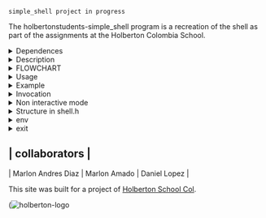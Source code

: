`simple_shell project in progress`

The holbertonstudents-simple_shell program is a recreation of the shell as part of the assignments at the Holberton Colombia School.

<details><summary> Dependences </summary>

<p>

<h2>Dependences</h2>

simple_shell was coded on Ubuntu 22.04 LTS machine, using the C programming language. Test wer compiled using gcc compiler [ gcc (Ubuntu 11.2.0-19ubuntu1) 11.2.0 ]

</p>

</details>

<details><summary> Description </summary>

<p>
<h2> Description </h2>

Description

- holbertonschool-simple_shell is an exercise from Holberton School Colombia to C18. The objective is to make a utility that replicates the functioning of the shell

</p>

</details>

<details><summary> FLOWCHART </summary>

<p>
<h2> FLOWCHART </h2>

(![164135193-62dd3e0d-c257-45d5-952e-1c02f8be8d8f](https://github.com/m1994d/holbertonschool-simple_shell/blob/main/images/Flow_chart_shell.png)

</p>

</details>

<details><summary>Usage</summary>

<p>
<h2> USAGE </h2>

To use the simple_shell, compile all .c files in the repository. 

`gcc -Wall -Werror -Wextra -pedantic -std=gnu89 *.c -o hsh`

Then execute the resulting file,for following explanations, the executable file will be referred as hsh. 

`./hsh`

The simple_shellis capable of execute any executable file, , if it can be located at any directory of the PATH environment variable `for instance ls, pwd`.

</p>

</details>

<details><summary> Example </summary>

<p>
<h2> Example </h2>

When the hsh executable file is run, the hsh prompt will be shown. For this version, prompt is just ($). So, you'll see a screen like the following.

`$`

The prompt is shown until you enter a command. Let's suppose that you're working on a directory with the files `Hello`, `World` and `Hello_world.c`. When you type `ls`, your screen will look like the following

```
($)ls
Hello  World  Hello_world.c
($)
```

</p>

</details>

<details><summary> Invocation</summary>

<p>
<h2> Invocation </h2>

After compile all .c located in this repository you can call the created shell using:

`./hsh`
</p>

</details>

<details><summary>Non interactive mode</summary>

<p>
<h2> Non interactive mode </h2>

```
$:~/holbertonschool-simple_shell$ echo "ls" | ./hsh
AUTHORS   OFunctions.c  builtin.c          getPath.c  ls      man_simple_shell  shell.h
Makefile  README.md     functions_shell.c  hsh        main.c  no_builtin.c      shell_cmd.c
```
</p>

</details>

<details><summary>Structure in shell.h </summary>

<p>
<h2> Structure in shell.h </h2>

```
/**
 * struct SLL - structure to manage the shell
 * @flags: arguments
 * @Command: parameter command
 * @num_flags: number of arguments
 */
typedef struct SLL
{
	char *Command;
	char **flags;
	int num_flags;
} sll_t;

```
</p>

</details>

<details><summary> env </summary>

<p>
<h2> env </h2>

Prints the current environment

```
$ env
SHELL=/bin/bash
WSL_DISTRO_NAME=Ubuntu-22.04
NAME=MARLON2994
PWD=/home/marlondiaz/holbertonschool-simple_shell
LOGNAME=marlondiaz
HOME=/home/marlondiaz
LANG=C.UTF-8
LS_COLORS=rs=0:di=01;34:ln=01;36:mh=00:pi=40;33:so=01;35:do=01;35:bd=40;33;01:cd=40;33;01:or=40;31;01:mi=00:su=37;41:sg=30;43:ca=30;41:tw=30;42:ow=34;42:st=37;44:ex=01;32:*.tar=01;31:*.tgz=01;31:*.arc=01;31:*.arj=01;31:*.taz=01;31:*.lha=01;31:*.lz4=01;31:*.lzh=01;31:*.lzma=01;31:*.tlz=01;31:*.txz=01;31:*.tzo=01;31:*.t7z=01;31:*.zip=01;31:*.z=01;31:*.dz=01;31:*.gz=01;31:*.lrz=01;31:*.lz=01;31:*.lzo=01;31:*.xz=01;31:*.zst=01;31:*.tzst=01;31:*.bz2=01;31:*.bz=01;31:*.tbz=01;31:*.tbz2=01;31:*.tz=01;31:*.deb=01;31:*.rpm=01;31:*.jar=01;31:*.war=01;31:*.ear=01;31:*.sar=01;31:*.rar=01;31:*.alz=01;31:*.ace=01;31:*.zoo=01;31:*.cpio=01;31:*.7z=01;31:*.rz=01;31:*.cab=01;31:*.wim=01;31:*.swm=01;31:*.dwm=01;31:*.esd=01;31:*.jpg=01;35:*.jpeg=01;35:*.mjpg=01;35:*.mjpeg=01;35:*.gif=01;35:*.bmp=01;35:*.pbm=01;35:*.pgm=01;35:*.ppm=01;35:*.tga=01;35:*.xbm=01;35:*.xpm=01;35:*.tif=01;35:*.tiff=01;35:*.png=01;35:*.svg=01;35:*.svgz=01;35:*.mng=01;35:*.pcx=01;35:*.mov=01;35:*.mpg=01;35:*.mpeg=01;35:*.m2v=01;35:*.mkv=01;35:*.webm=01;35:*.webp=01;35:*.ogm=01;35:*.mp4=01;35:*.m4v=01;35:*.mp4v=01;35:*.vob=01;35:*.qt=01;35:*.nuv=01;35:*.wmv=01;35:*.asf=01;35:*.rm=01;35:*.rmvb=01;35:*.flc=01;35:*.avi=01;35:*.fli=01;35:*.flv=01;35:*.gl=01;35:*.dl=01;35:*.xcf=01;35:*.xwd=01;35:*.yuv=01;35:*.cgm=01;35:*.emf=01;35:*.ogv=01;35:*.ogx=01;35:*.aac=00;36:*.au=00;36:*.flac=00;36:*.m4a=00;36:*.mid=00;36:*.midi=00;36:*.mka=00;36:*.mp3=00;36:*.mpc=00;36:*.ogg=00;36:*.ra=00;36:*.wav=00;36:*.oga=00;36:*.opus=00;36:*.spx=00;36:*.xspf=00;36:
LESSCLOSE=/usr/bin/lesspipe %s %s
TERM=xterm-256color
LESSOPEN=| /usr/bin/lesspipe %s
USER=marlondiaz
SHLVL=1
WSLENV=
XDG_DATA_DIRS=/usr/local/share:/usr/share:/var/lib/snapd/desktop
PATH=/usr/local/sbin:/usr/local/bin:/usr/sbin:/usr/bin:/sbin:/bin:/usr/games:/usr/local/games:/mnt/c/Program Files/WindowsApps/CanonicalGroupLimited.Ubuntu22.04LTS_2204.1.22.0_x64__79rhkp1fndgsc:/mnt/c/Windows/system32:/mnt/c/Windows:/mnt/c/Windows/System32/Wbem:/mnt/c/Windows/System32/WindowsPowerShell/v1.0/:/mnt/c/Windows/System32/OpenSSH/:/mnt/c/Program Files/Docker/Docker/resources/bin:/mnt/c/ProgramData/DockerDesktop/version-bin:/mnt/c/Program Files/NVIDIA Corporation/NVIDIA NvDLISR:/mnt/c/Program Files (x86)/NVIDIA Corporation/PhysX/Common:/mnt/c/Users/mdref/AppData/Local/Microsoft/WindowsApps:/mnt/c/Users/mdref/AppData/Local/Programs/Microsoft VS Code/bin:/snap/bin
HOSTTYPE=x86_64
OLDPWD=/home/marlondiaz
_=./hsh

```
</p>

</details>

<details><summary> exit </summary>

<p>
<h2> exit </h2>

Exits the shell, The STATUS argument is the integer used to exit the shell.

```
$ exit
marlondiaz@MARLON2994:~/holbertonschool-simple_shell$
```
</p>

</details>


|                 collaborators                     | 
-----------------------------------------------------
| Marlon Andres Diaz | Marlon Amado |  Daniel Lopez |

This site was built for a project of [Holberton School Col](https://www.holbertoncolombia.com/).

(![holberton-logo](https://user-images.githubusercontent.com/98677728/185634836-323a1152-146f-4a6a-80c1-5a908da5d197.png)
